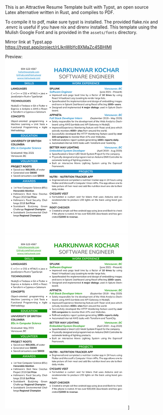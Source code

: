 This is an Attractive Resume Template built with Typst, an open source Latex alternative written in Rust, and compiles to PDF.

To compile it to pdf, make sure typst is installed. The provided flake.nix and .envrc is useful if you have nix and direnv installed. This template using the Mulish Google Font and is provided in the `assets/fonts` directory.

Mirror link at Typst.app https://typst.app/project/rLlknWbYc8XMaZc45BHlMl

Preview:\
<img src="assets/images/attractive-typst-resume-blue.png" width="400px" />
<img src="assets/images/attractive-typst-resume-green.png" width="400px" />]

